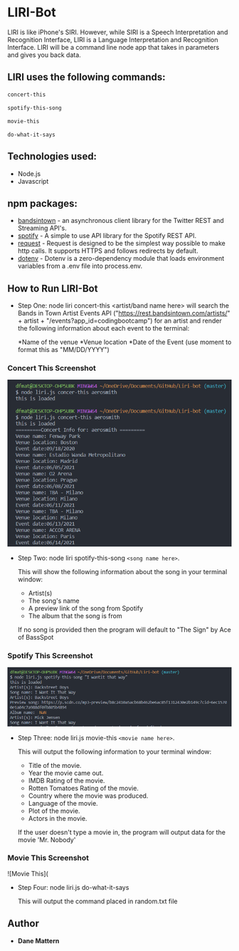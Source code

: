 # LIRI-Bot
LIRI is like iPhone's SIRI. However, while SIRI is a Speech Interpretation and Recognition Interface, LIRI is a Language Interpretation and Recognition Interface. LIRI will be a command line node app that takes in parameters and gives you back data.

## LIRI uses the following commands:
```
concert-this
```
```
spotify-this-song
```
```
movie-this
```
```
do-what-it-says
```

## Technologies used:

* Node.js
* Javascript

## npm packages: 
* [bandsintown](https://www.npmjs.com/package/twitter) - an asynchronous client library for the Twitter REST and Streaming API's.
* [spotify](https://www.npmjs.com/package/node-spotify-api) - A simple to use API library for the Spotify REST API.
* [request](https://www.npmjs.com/package/request) - Request is designed to be the simplest way possible to make http calls. It supports HTTPS and follows redirects by default.
* [dotenv](https://www.npmjs.com/package/dotenv) - Dotenv is a zero-dependency module that loads environment variables from a .env file into process.env.

## How to Run LIRI-Bot

* Step One: node liri concert-this <artist/band name here>  will search the Bands in Town Artist Events API ("https://rest.bandsintown.com/artists/" + artist + "/events?app_id=codingbootcamp") for an artist and render the following information about each event to the terminal:

	*Name of the venue
	*Venue location
	*Date of the Event (use moment to format this as "MM/DD/YYYY")
	
### Concert This Screenshot
	
![Concert This](https://github.com/dfmattern/Liri/blob/master/screenshot/concert%20this.PNG)

* Step Two: node liri spotify-this-song ```<song name here>```.
	
	This will show the following information about the song in your terminal window: 
	* Artist(s) 
	* The song's name 
	* A preview link of the song from Spotify 
	* The album that the song is from

	If no song is provided then the program will default to
	"The Sign" by Ace of BassSpot
	
### Spotify This Screenshot

![Spotify This](https://github.com/dfmattern/Liri/blob/master/screenshot/spotify.PNG)

* Step Three: node liri.js movie-this ```<movie name here>```.
	
	This will output the following information to your terminal window:
	 * Title of the movie.
 	 * Year the movie came out.
 	 * IMDB Rating of the movie.
 	 * Rotten Tomatoes Rating of the movie.
 	 * Country where the movie was produced.
 	 * Language of the movie.
 	 * Plot of the movie.
 	 * Actors in the movie.
	
	If the user doesn't type a movie in, the program will output data for the movie 'Mr. Nobody'
	
### Movie This Screenshot

![Movie This](

* Step Four: node liri.js do-what-it-says

	This will output the command placed in random.txt file

## Author
* **Dane Mattern** 

